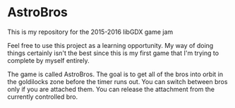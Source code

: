 # AstroBros
This is my repository for the 2015-2016 libGDX game jam

Feel free to use this project as a learning opportunity. My way of doing things certainly isn't the best since this is my first game that I'm trying to complete by myself entirely.

The game is called AstroBros. The goal is to get all of the bros into orbit in the goldilocks zone before the timer runs out. You can switch between bros only if you are attached them. You can release the attachment from the currently controlled bro. 


